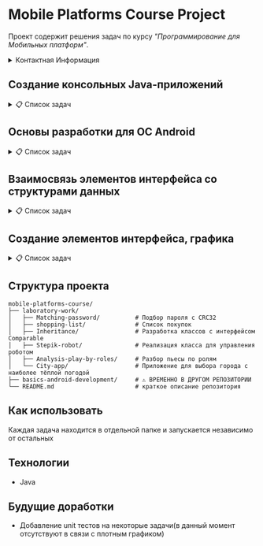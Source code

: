 # Mobile Platforms Course Project

Проект содержит решения задач по курсу *"Программирование для Мобильных платформ"*.

<details>
<summary>Контактная Информация</summary>

[✈️ Telegram](https://t.me/SlavaBuchnev)

</details>

## Создание консольных Java-приложений

<details>
<summary>📋 Список задач</summary>

### 1) Подбор пароля, хешированного CRC32
[☕ Решение задачи](laboratory-work/Matching-password)

### 2) Список покупок
[☕ Решение задачи](laboratory-work/Shopping-list)

### 3) Разработка классов с интерфейсом Comparable
[☕ Решение задачи](laboratory-work/Inheritance)

### 4) Реализация класса для управления роботом
[☕ Решение задачи](laboratory-work/Stepik-robot)

### 5) Приложение для выбора города с наиболее тёплой погодой
[☕ Решение задачи](laboratory-work/City-app)

### 6) Разбор пьесы по ролям
[☕ Решение задачи](laboratory-work/Analysis-play-by-roles)

### 7) Преобразование набора данных магазина Google Play из CSV в JSON *
Решения не будет

</details>

## Основы разработки для ОС Android
<details>
<summary>📋 Список задач</summary>

<a id="android-repo-note"></a>
### 🔗 Android проекты вынесены в отдельный репозиторий(⚠️ Временное решение):
- В настоящий момент пишу решения по этому модулю тут: **[Android-application](https://github.com/Slava55555/Android-application)**
- Как появиться время перенесу в этот репозиторий, но из-за дедлайнов пока что так



### 1) Приложение для сложения двух чисел
[📱 Решение задачи](https://github.com/Slava55555/Android-application/tree/master/solutions/add-two-numbers)

### 2) Разметка приложения для бронирования авиабилетов
Решения пока нет

### 3) Приложение "Случайный фильм" 
Решения пока нет

### 4) Игра "Угадай число"
Решения пока нет

### 5) Вызов приложения, соответствующего Uri (веб-страница, геоточка, номер телефона)
Решения пока нет

</details>

## Взаимосвязь элементов интерфейса со структурами данных
<details>
<summary>📋 Список задач</summary>

*Задачи будут добавлены по мере добавления их в курс*

</details>

## Создание элементов интерфейса, графика
<details>
<summary>📋 Список задач</summary>

*Задачи будут добавлены по мере добавления их в курс*

</details>

## Структура проекта

```
mobile-platforms-course/
├── laboratory-work/
│   ├── Matching-password/          # Подбор пароля с CRC32
│   ├── shopping-list/              # Список покупок
│   ├── Inheritance/                # Разработка классов с интерфейсом Comparable
│   ├── Stepik-robot/               # Реализация класса для управления роботом
│   ├── Analysis-play-by-roles/     # Разбор пьесы по ролям
│   └── City-app/                   # Приложение для выбора города с наиболее тёплой погодой
├── basics-android-development/     # ⚠️ ВРЕМЕННО В ДРУГОМ РЕПОЗИТОРИИ
└── README.md                       # краткое описание репозитория
```

## Как использовать

Каждая задача находится в отдельной папке и запускается независимо от остальных

## Технологии
- Java

## Будущие доработки
- Добавление unit тестов на некоторые задачи(в данный момент отсутствуют в связи с плотным графиком)